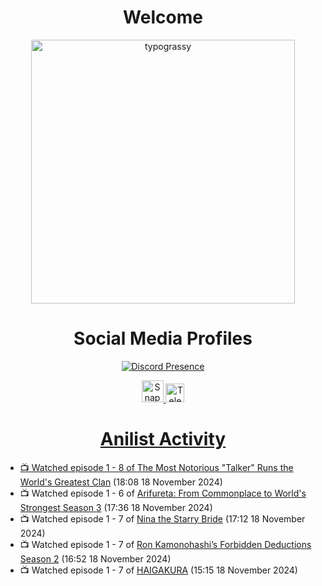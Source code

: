 <div align="center">

# Welcome
<a href="https://github.com/kawarimidoll/typograssy">
    <img alt="typograssy" src="https://typograssy.deno.dev/api?text=%E3%82%88%E3%81%86%E3%81%93%E3%81%9D%E3%81%BF%E3%81%AA%E3%81%95%E3%82%93%20-%20Sheby--&&l0=none&l1=82d9d0&l2=027353&l3=038c4c&l4=01402e&bg=none&frame=none&speed=100&comment=" width="421.99">
</a>

</div>

<div align="center">

# Social Media Profiles

[![Discord Presence](https://lanyard.cnrad.dev/api/612532963938271232)](https://discord.com/users/612532963938271232)


<a href="https://www.snapchat.com/add/a.sheby" title="Snapchat Profile">
    <img src="https://www.freepnglogos.com/uploads/snapchat-logo-png-0.png" width="35" alt="Snapchat Logo" />


<a href="https://t.me/ASheby" title="Telegram Profile">
    <img src="https://www.freepnglogos.com/uploads/telegram-logo-png-0.png" width="30" alt="Telegram Logo" />


</div>

<div align="center">

# Anilist Activity

</div>

<!-- ANILIST_ACTIVITY:start -->

-   📺 Watched episode 1 - 8 of [The Most Notorious "Talker" Runs the World's Greatest Clan](https://anilist.co/anime/177104) (18:08 18 November 2024)
-   📺 Watched episode 1 - 6 of [Arifureta: From Commonplace to World's Strongest Season 3](https://anilist.co/anime/154473) (17:36 18 November 2024)
-   📺 Watched episode 1 - 7 of [Nina the Starry Bride](https://anilist.co/anime/171038) (17:12 18 November 2024)
-   📺 Watched episode 1 - 7 of [Ron Kamonohashi’s Forbidden Deductions Season 2](https://anilist.co/anime/172355) (16:52 18 November 2024)
-   📺 Watched episode 1 - 7 of [HAIGAKURA](https://anilist.co/anime/168537) (15:15 18 November 2024)

<!-- ANILIST_ACTIVITY:end -->
